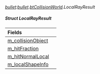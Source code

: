 _[bullet](../../modules/bullet/bullet-module.md):[bullet](../../modules/bullet/bullet-module.md).[btCollisionWorld](../../modules/bullet/bullet-btcollisionworld.md).LocalRayResult_
##### Struct LocalRayResult

| Fields | |
|:---|:---|
| [m\_collisionObject](bullet-btcollisionworld-localrayresult-m_collisionobject.md) |  |
| [m\_hitFraction](bullet-btcollisionworld-localrayresult-m_hitfraction.md) |  |
| [m\_hitNormalLocal](bullet-btcollisionworld-localrayresult-m_hitnormallocal.md) |  |
| [m\_localShapeInfo](bullet-btcollisionworld-localrayresult-m_localshapeinfo.md) |  |
